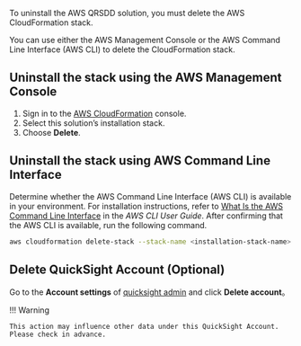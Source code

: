 To uninstall the AWS QRSDD solution, you must delete the AWS CloudFormation stack. 

You can use either the AWS Management Console or the AWS Command Line Interface (AWS CLI) to delete the CloudFormation stack.

## Uninstall the stack using the AWS Management Console

1. Sign in to the [AWS CloudFormation][cloudformation-console] console.
2. Select this solution’s installation stack.
3. Choose **Delete**.

## Uninstall the stack using AWS Command Line Interface

Determine whether the AWS Command Line Interface (AWS CLI) is available in your environment. For installation instructions, refer to [What Is the AWS Command Line Interface][aws-cli] in the *AWS CLI User Guide*. After confirming that the AWS CLI is available, run the following command.

```bash
aws cloudformation delete-stack --stack-name <installation-stack-name> --region <aws-region>
```

## Delete QuickSight Account (Optional)

Go to the **Account settings** of 
[quicksight admin](https://us-east-1.quicksight.aws.amazon.com/sn/admin) and click **Delete account**。

!!! Warning

    This action may influence other data under this QuickSight Account. 
    Please check in advance.

[cloudformation-console]: https://console.aws.amazon.com/cloudformation/home
[aws-cli]: https://docs.aws.amazon.com/cli/latest/userguide/cli-chap-welcome.html